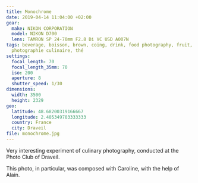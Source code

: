 ```yaml
---
title: Monochrome
date: 2019-04-14 11:04:00 +02:00
gear:
  make: NIKON CORPORATION
  model: NIKON D700
  lens: TAMRON SP 24-70mm F2.8 Di VC USD A007N
tags: beverage, boisson, brown, coing, drink, food photography, fruit, marron,
  photographie culinaire, thé
settings:
  focal_length: 70
  focal_length_35mm: 70
  iso: 200
  aperture: 8
  shutter_speed: 1/30
dimensions:
  width: 3500
  height: 2329
geo:
  latitude: 48.68200319166667
  longitude: 2.405349703333333
  country: France
  city: Draveil
file: monochrome.jpg
---
```


Very interesting experiment of culinary photography, conducted at the Photo Club of Draveil.

This photo, in particular, was composed with Caroline, with the help of Alain.
